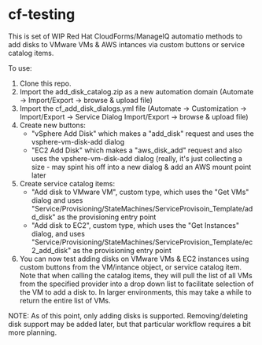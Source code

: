 # cf-testing

This is set of WIP Red Hat CloudForms/ManageIQ automatio methods to add disks to VMware VMs & AWS intances via custom buttons or service catalog items.


To use: 

1. Clone this repo.
2. Import the add_disk_catalog.zip as a new automation domain (Automate -> Import/Export -> browse & upload file)
3. Import the cf_add_disk_dialogs.yml file (Automate -> Customization -> Import/Export -> Service Dialog Import/Export -> browse & upload file)
4. Create new buttons:
   * "vSphere Add Disk" which makes a "add_disk" request and uses the vsphere-vm-disk-add dialog
   * "EC2 Add Disk" which makes a "aws_disk_add" request and also uses the vpshere-vm-disk-add dialog (really, it's just collecting a size - may spint his off into a new dialog & add an AWS mount point later
6. Create service catalog items:
   * "Add disk to VMware VM", custom type, which uses the "Get VMs" dialog and uses "Service/Provisioning/StateMachines/ServiceProvisoin_Template/add_disk" as the provisioning entry point
   * "Add disk to EC2", custom type, which uses the "Get Instances" dialog, and uses "Service/Provisioning/StateMachines/ServiceProvision_Template/ec2_add_disk" as the provisioning entry point
7. You can now test adding disks on VMware VMs & EC2 instances using custom buttons from the VM/intance object, or service catalog item.  Note that when calling the catalog items, they will pull the list of all VMs from the specified provider into a drop down list to facilitate selection of the VM to add a disk to.  In larger environments, this may take a while to return the entire list of VMs.

NOTE: As of this point, only adding disks is supported.  Removing/deleting disk support may be added later, but that particular workflow requires a bit more planning.  
